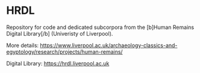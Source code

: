 # HRDL
Repository for code and dedicated subcorpora from the [b]Human Remains Digital Library[/b] (Univeristy of Liverpool).

More details: https://www.liverpool.ac.uk/archaeology-classics-and-egyptology/research/projects/human-remains/

Digital Library: https://hrdl.liverpool.ac.uk
